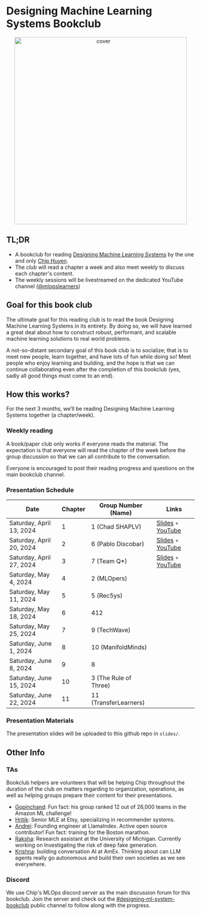 # Designing Machine Learning Systems Bookclub

<p align="center">
  <img width="460" height="500" src="https://d3ddy8balm3goa.cloudfront.net/dmls/bookclub-cover-transparent.svg" alt="cover">
</p>

## TL;DR

- A bookclub for reading [Designing Machine Learning Systems](https://a.co/d/8QTDDFc) by the one and only [Chip Huyen](https://huyenchip.com/).
- The club will read a chapter a week and also meet weekly to discuss each chapter's content.
- The weekly sessions will be livestreamed on the dedicated YouTube channel ([@mlopslearners](https://www.youtube.com/@mlopslearners))

## Goal for this book club

The ultimate goal for this reading club is to read the book Designing Machine
Learning Systems in its entirety. By doing so, we will have learned a great deal
about how to construct robust, performant, and scalable machine learning solutions
to real world problems.

A not-so-distant secondary goal of this book club is to socialize; that is to
meet new people, learn together, and have lots of fun while doing so! Meet people
who enjoy learning and building, and the hope is that we can continue collaborating
even after the completion of this bookclub (yes, sadly all good things must come
to an end).

## How this works?

For the next 3 months, we’ll be reading Designing Machine Learning Systems together
(a chapter/week).

### Weekly reading

A book/paper club only works if everyone reads the material. The expectation is
that everyone will read the chapter of the week before the group discussion so
that we can all contribute to the conversation.

Everyone is encouraged to post their reading progress and questions on the main
bookclub channel.

### Presentation Schedule

| Date                     | Chapter | Group Number (Name)   | Links        |
|--------------------------|---------|-----------------------|--------------|
| Saturday, April 13, 2024 | 1       | 1 (Chad SHAPLV)       | [Slides](https://github.com/mlops-discord/dmls-bookclub/blob/main/slides/chapter1-20240413-chad-shaplv.pdf) ◦ [YouTube](https://www.youtube.com/watch?v=spFsPbDw7Lg) |
| Saturday, April 20, 2024 | 2       | 6 (Pablo Discobar)    | [Slides](https://github.com/mlops-discord/dmls-bookclub/blob/main/slides/chapter2-20240420-pablo-discobar.pdf) ◦ [YouTube](https://www.youtube.com/watch?v=q7RhT39LV8E) |
| Saturday, April 27, 2024 | 3       | 7 (Team Q*)           | [Slides](https://github.com/mlops-discord/dmls-bookclub/blob/main/slides/chapter3-20240427-team-qstar.pdf) ◦ [YouTube](https://www.youtube.com/watch?v=2ryjXysW6_c) |
| Saturday, May 4, 2024    | 4       | 2 (MLOpers)           |              |
| Saturday, May 11, 2024   | 5       | 5 (Rec5ys)            |              |
| Saturday, May 18, 2024   | 6       | 412                   |              |
| Saturday, May 25, 2024   | 7       | 9 (TechWave)          |              |
| Saturday, June 1, 2024   | 8       | 10 (ManifoldMinds)    |              |
| Saturday, June 8, 2024   | 9       | 8                     |              |
| Saturday, June 15, 2024  | 10      | 3 (The Rule of Three) |              |
| Saturday, June 22, 2024  | 11      | 11 (TransferLearners) |              |

### Presentation Materials

The presentation slides will be uploaded to this github repo in `slides/`.

## Other Info

### TAs

Bookclub helpers are volunteers that will be helping Chip throughout the duration
of the club on matters regarding to organization, operations, as well as helping
groups prepare their content for their presentations.

- [Gopinchand](https://www.linkedin.com/in/gopichand-madala-0794b3221/): Fun fact: his group ranked 12 out of 26,000 teams in the Amazon ML challenge!
- [Hritik](https://www.linkedin.com/in/hritikjain/): Senior MLE at Etsy, specializing in recommender systems.
- [Andrei](https://www.linkedin.com/in/nerdai/): Founding engineer at LlamaIndex. Active open source contributor! Fun fact: training for the Boston marathon.
- [Raksha](https://www.linkedin.com/in/raksha-varahamurthy-b5163416b/): Research assistant at the University of Michigan. Currently working on Investigating the risk of deep fake generation.
- [Krishna](https://www.linkedin.com/in/krishnakmaddula/): building conversation AI at AmEx. Thinking about can LLM agents really go autonomous and build their own societies as we see everywhere.

### Discord

We use Chip's MLOps discord server as the main discussion forum for this bookclub.
Join the server and check out the [#designing-ml-system-bookclub](https://discord.com/invite/WM4b7Q7nzp)
public channel to follow along with the progress.

